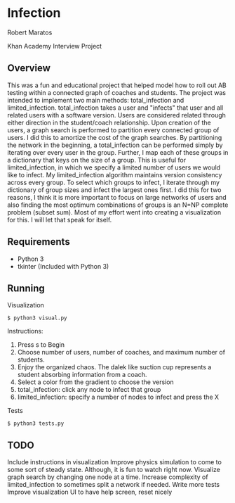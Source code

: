 # Infection

Robert Maratos

Khan Academy Interview Project

## Overview

This was a fun and educational project that helped model how to roll out AB testing within a connected graph of coaches and students.  The project was intended to implement two main methods: total_infection and limited_infection. total_infection takes a user and "infects" that user and all related users with a software version. Users are considered related through either direction in the student/coach relationship. Upon creation of the users, a graph search is performed to partition every connected group of users. I did this to amortize the cost of the graph searches.  By partitioning the network in the beginning, a total_infection can be performed simply by iterating over every user in the group. Further, I map each of these groups in a dictionary that keys on the size of a group. This is useful for limited_infection, in which we specify a limited number of users we would like to infect. My limited_infection algorithm maintains version consistency across every group. To select which groups to infect, I iterate through my dictionary of group sizes and infect the largest ones first. I did this for two reasons, I think it is more important to focus on large networks of users and also finding the most optimum combinations of groups is an N=NP complete problem (subset sum).  Most of my effort went into creating a visualization for this. I will let that speak for itself.

## Requirements
* Python 3
* tkinter (Included with Python 3)

## Running
Visualization

```$ python3 visual.py```

Instructions:

1. Press s to Begin
2. Choose number of users, number of coaches, and maximum number of students.
3. Enjoy the organized chaos. The dalek like suction cup represents a student absorbing information from a coach.
4. Select a color from the gradient to choose the version
5. total_infection: click any node to infect that group
6. limited_infection: specify a number of nodes to infect and press the X

Tests

```$ python3 tests.py```

## TODO
Include instructions in visualization
Improve physics simulation to come to some sort of steady state. Although, it is fun to watch right now.
Visualize graph search by changing one node at a time.
Increase complexity of limited_infection to sometimes split a network if needed.
Write more tests
Improve visualization UI to have help screen, reset nicely
